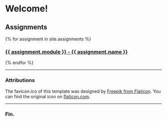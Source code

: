 # Welcome!

## Assignments

{% for assignment in site.assignments %}
<h3><a href="{{ assignment.url | relative_url }}">{{ assignment.module }} - {{ assignment.name }}</a></h3>
{% endfor %}

----

### Attributions

The favicon.ico of this template was designed by
[Freepik from Flaticon](https://www.flaticon.com/free-icons/art).
You can find the original icon on
[flaticon.com](https://www.flaticon.com/free-icon/art_1756752?term=art&page=1&position=38&origin=search&related_id=1756752).

---

### Fin.

